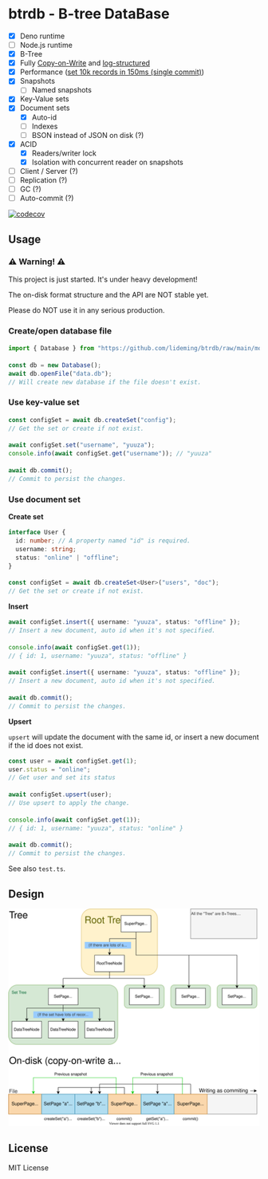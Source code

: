 # btrdb - B-tree DataBase

- [x] Deno runtime
- [ ] Node.js runtime
- [x] B-Tree
- [x] Fully [Copy-on-Write](https://en.wikipedia.org/wiki/Copy-on-write) and
  [log-structured](https://en.wikipedia.org/wiki/Log-structured_file_system)
- [x] Performance
  ([set 10k records in 150ms (single
  commit)](https://github.com/lideming/btrdb/runs/2995614665#step:4:261))
- [x] Snapshots
  - [ ] Named snapshots
- [x] Key-Value sets
- [x] Document sets
  - [x] Auto-id
  - [ ] Indexes
  - [ ] BSON instead of JSON on disk (?)
- [x] ACID
  - [x] Readers/writer lock
  - [x] Isolation with concurrent reader on snapshots
- [ ] Client / Server (?)
- [ ] Replication (?)
- [ ] GC (?)
- [ ] Auto-commit (?)

[![codecov](https://codecov.io/gh/lideming/btrdb/branch/main/graph/badge.svg?token=EWISTK2KWU)](https://codecov.io/gh/lideming/btrdb)

## Usage

### ⚠️ Warning! ⚠️

This project is just started. It's under heavy development!

The on-disk format structure and the API are NOT stable yet.

Please do NOT use it in any serious production.

### Create/open database file

```ts
import { Database } from "https://github.com/lideming/btrdb/raw/main/mod.ts";

const db = new Database();
await db.openFile("data.db");
// Will create new database if the file doesn't exist.
```

### Use key-value set

```ts
const configSet = await db.createSet("config");
// Get the set or create if not exist.

await configSet.set("username", "yuuza");
console.info(await configSet.get("username")); // "yuuza"

await db.commit();
// Commit to persist the changes.
```

### Use document set

**Create set**

```ts
interface User {
  id: number; // A property named "id" is required.
  username: string;
  status: "online" | "offline";
}

const configSet = await db.createSet<User>("users", "doc");
// Get the set or create if not exist.
```

**Insert**

```ts
await configSet.insert({ username: "yuuza", status: "offline" });
// Insert a new document, auto id when it's not specified.

console.info(await configSet.get(1));
// { id: 1, username: "yuuza", status: "offline" }

await configSet.insert({ username: "yuuza", status: "offline" });
// Insert a new document, auto id when it's not specified.

await db.commit();
// Commit to persist the changes.
```

**Upsert**

`upsert` will update the document with the same id, or insert a new document if
the id does not exist.

```ts
const user = await configSet.get(1);
user.status = "online";
// Get user and set its status

await configSet.upsert(user);
// Use upsert to apply the change.

console.info(await configSet.get(1));
// { id: 1, username: "yuuza", status: "online" }

await db.commit();
// Commit to persist the changes.
```

See also `test.ts`.

## Design

![design.svg](./docs/design.svg)

## License

MIT License

